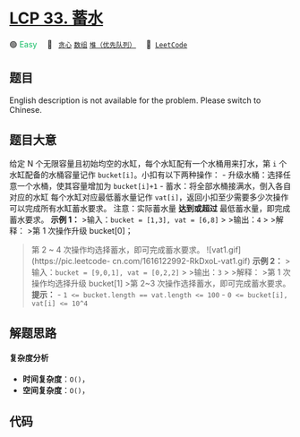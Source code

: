 # [LCP 33. 蓄水](https://leetcode.cn/problems/o8SXZn)

🟢 <font color=#15bd66>Easy</font>&emsp; 🔖&ensp; [`贪心`](/leetcode/outline/tag/greedy.md) [`数组`](/leetcode/outline/tag/array.md) [`堆（优先队列）`](/leetcode/outline/tag/heap-priority-queue.md)&emsp; 🔗&ensp;[`LeetCode`](https://leetcode.cn/problems/o8SXZn)


## 题目

English description is not available for the problem. Please switch to
Chinese.


## 题目大意

给定 N 个无限容量且初始均空的水缸，每个水缸配有一个水桶用来打水，第 `i` 个水缸配备的水桶容量记作 `bucket[i]`。小扣有以下两种操作： \-
升级水桶：选择任意一个水桶，使其容量增加为 `bucket[i]+1` \- 蓄水：将全部水桶接满水，倒入各自对应的水缸 每个水缸对应最低蓄水量记作
`vat[i]`，返回小扣至少需要多少次操作可以完成所有水缸蓄水要求。 注意：实际蓄水量 **达到或超过** 最低蓄水量，即完成蓄水要求。 **示例
1：** >输入：`bucket = [1,3], vat = [6,8]` > >输出：`4` > >解释： >第 1 次操作升级 bucket[0]；
>第 2 ~ 4 次操作均选择蓄水，即可完成蓄水要求。 ![vat1.gif](https://pic.leetcode-
cn.com/1616122992-RkDxoL-vat1.gif) **示例 2：** >输入：`bucket = [9,0,1], vat =
[0,2,2]` > >输出：`3` > >解释： >第 1 次操作均选择升级 bucket[1] >第 2~3 次操作选择蓄水，即可完成蓄水要求。
**提示：** \- `1 <= bucket.length == vat.length <= 100` \- `0 <= bucket[i],
vat[i] <= 10^4`


## 解题思路

#### 复杂度分析

- **时间复杂度**：`O()`，
- **空间复杂度**：`O()`，

## 代码

```javascript

```